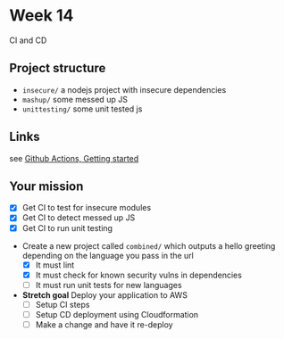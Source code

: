 # Week 14

CI and CD

## Project structure

- `insecure/` a nodejs project with insecure dependencies
- `mashup/` some messed up JS
- `unittesting/` some unit tested js

## Links

see [Github Actions, Getting started](https://docs.github.com/en/actions/quickstart)
## Your mission

- [x] Get CI to test for insecure modules
- [x] Get CI to detect messed up JS
- [x] Get CI to run unit testing
- Create a new project called `combined/` which outputs a
hello greeting depending on the language you pass in the url
    - [x] It must lint
    - [x] It must check for known security vulns in dependencies
    - [ ] It must run unit tests for new languages
- **Stretch goal** Deploy your application to AWS
    - [ ] Setup CI steps
    - [ ] Setup CD deployment using Cloudformation
    - [ ] Make a change and have it re-deploy
